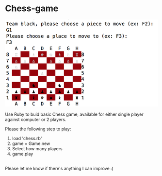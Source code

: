 # Chess-game
<img src="./Screen Shot 2015-06-24 at 11.40.44 PM.png">

Use Ruby to buid basic Chess game, available for either single player against computer or 2 players.

Please the following step to play: <br>
1. load 'chess.rb' <br>
2. game = Game.new <br>
3. Select how many players <br>
4. game.play <br>
<br>
Please let me know if there's anything I can improve :)
